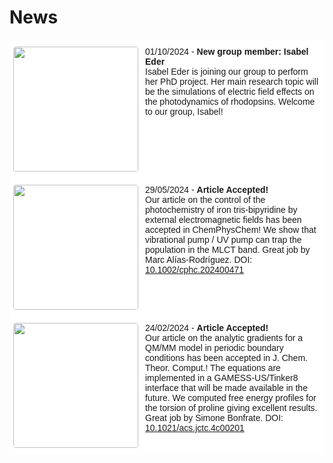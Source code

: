 

<html>
<style>
.page-header {
  color: #000;
  text-align: center;
  background-color: $header-bg-color;
  background-image: url("./images/header.png");
  background-repeat: no-repeat;
  background-size: cover;
  margin: 0 auto;

}
  .btn {
    color: #000;
    border-color: #000; 
    background-color: #fff;
  } 

  .btn:hover {
    color: #000;
    text-decoration: none;
    border-color: #000;
    background-color: #7c940ea1;
  }
    .tg  {border-collapse:collapse;border-spacing:0;}
.tg td{border-color:black;border-style:solid;border-width:1px;font-family:Arial, sans-serif;font-size:14px;
  overflow:hidden;padding:10px 5px;word-break:normal;}
.tg th{border-color:black;border-style:solid;border-width:1px;font-family:Arial, sans-serif;font-size:14px;
  font-weight:normal;overflow:hidden;padding:10px 5px;word-break:normal;}
.tg .tg-oe15{background-color:#ffffff;border-color:#ffffff;text-align:left;vertical-align:top}
</style>
<body>

<h1> News </h1>

<table class="tg">

<tr>
  <td class="tg-oe15" width="25%">
  <center>
  <image src="./images/isabel.jpg" position="center" style="border-radius: 4px; width: 200px"/>
  </center>
  </td>
  <td class="tg-oe15">
   01/10/2024 - <b>New group member: Isabel Eder</b> <br>
   Isabel Eder is joining our group to perform her PhD project. Her main research topic will be the simulations of electric field effects on the photodynamics of rhodopsins. Welcome to our group, Isabel!
  </td>
</tr>

<tr>
  <td class="tg-oe15" width="25%">
  <center>
  <a href="http://dx.doi.org/10.1002/cphc.202400471" target="_blank"><image src="./images/control.png" position="center" style="border-radius: 4px; width: 200px"/></a>
  </center>
  </td>
  <td class="tg-oe15">
   29/05/2024 - <b>Article Accepted!</b> <br>
 Our article on the control of the photochemistry of iron tris-bipyridine by external electromagnetic fields has been accepted in ChemPhysChem! We show that vibrational pump / UV pump can trap the population in the MLCT band. Great job by Marc Alías-Rodríguez. DOI: <a href="http://dx.doi.org/10.1002/cphc.202400471" target="_blank">10.1002/cphc.202400471</a>
  </td>
</tr>

<tr>
  <td class="tg-oe15" width="25%">
  <center>
  <a href="http://dx.doi.org/10.1021/acs.jctc.4c00201" target="_blank"><image src="./images/preprint240224.png" position="center" style="border-radius: 4px; width: 200px"/></a>
  </center>
  </td>
  <td class="tg-oe15">
   24/02/2024 - <b>Article Accepted!</b> <br>
 Our article on the analytic gradients for a QM/MM model in periodic boundary conditions has been accepted in J. Chem. Theor. Comput.! The equations are implemented in a GAMESS-US/Tinker8 interface that will be made available in the future. We computed free energy profiles for the torsion of proline giving excellent results. Great job by Simone Bonfrate. DOI: <a href="http://dx.doi.org/10.1021/acs.jctc.4c00201" target="_blank">10.1021/acs.jctc.4c00201</a>
  </td>
</tr>

<!-- <tr>
  <td class="tg-oe15" width="25%">
  <center>
  <image src="./images/dulce.jpeg" position="center" style="border-radius: 4px; width: 200px"/>
  </center>
  </td>
  <td class="tg-oe15">
   15/04/2024 - <b>New group member: Dulce Trejo</b> <br>
   Dulce Trejo is joining our group to perform a Master intership. Her main research topic will be the computation of free energies with MM and QM/MM methodologies. Welcome to our group, Dulce!
  </td>
</tr> -->
<!-- <tr>
  <td class="tg-oe15" width="25%">
  <center>
  <image src="./images/thomas.jpeg" position="center" style="border-radius: 4px; width: 200px"/>
  </center>
  </td>
  <td class="tg-oe15">
   04/03/2024 - <b>New group member: Thomas Fay</b> <br>
   Thomas Fay is joining our group as a post-doctoral researcher. His main research topic will be the development of new methodologies to describe enzymatic catalysis and photoactive proteins. Welcome to our group, Tom!
  </td>
</tr> -->
<!-- <tr>
  <td class="tg-oe15" width="25%">
  <center>
  <image src="./images/hiring.png" position="center" style="border-radius: 4px; width: 200px"/>
  </center>
  </td>
  <td class="tg-oe15">
   24/02/2024 - <b>We are hiring!</b> <br>
   New openings for PhD and post-doc positions are available in our group. Visit <a href="https://huixrotllant.github.io/openings.html" target="_blank">openings</a> for more information on the current oportunities in our group.
  </td>
</tr> --> 

<!-- <tr>
  <td class="tg-oe15" width="25%">
  <center>
  <a href="https://huixrotllant.github.io"><image src="./images/relooking.png" position="center" style="border-radius: 4px; width: 200px"/></a>
  </center>
  </td>
  <td class="tg-oe15">
   24/02/2024 - <b>New website</b> <br>
  We updated the website of the Huix-Rotllant Research group. The webpage is still under construction. Find the news of our group from now on in <a href="https://huixrotllant.github.io">https://huixrotllant.github.io</a>.
  </td>
</tr> -->
    
<!-- <tr>
  <td class="tg-oe15" width="25%">
  <center>
  <a href="http://dx.doi.org/10.26434/chemrxiv-2024-5tzsf" target="_blank"><image src="./images/preprint240224.png" position="center" style="border-radius: 4px; width: 200px"/></a>
  </center>
  </td>
  <td class="tg-oe15">
   24/02/2024 - <b>New preprint available</b> <br>
  We submitted a new manuscript in which we derived the analytic gradients for a QM/MM model in periodic boundary conditions. The equations are implemented in a GAMESS-US/Tinker8 interface that will be made available in the future. We computed free energy profiles for the torsion of proline giving excellent results. Great job by Simone Bonfrate. DOI: <a href="http://dx.doi.org/10.26434/chemrxiv-2024-5tzsf" target="_blank">10.26434/chemrxiv-2024-5tzsf</a>
  </td>
</tr> -->

<!-- <tr>
  <td class="tg-oe15" width="25%">
  <center>
  <image src="./images/woojin.jpeg" position="center" style="border-radius: 4px; width: 200px"/>
  </center>
  </td>
  <td class="tg-oe15">
   20/02/2024 - <b>New group member: Woojin Park</b> <br>
   Woojin Park is a PhD student from Kyungpook National University, working under the supervision of Prof. Cheol Ho Choi. He will stay for one year in our group thanks to a Korean National Research Foundation fellowship. His main interests are quantum dynamics and time-resolved spectroscopy of photoactive molecules in condensed phase. Welcome to our group Woojin!
  </td>
</tr> -->

<!-- <tr>
  <td class="tg-oe15" width="25%">
  <center>
  <a href="http://dx.doi.org/10.1038/s41586-024-07032-9" target="_blank"><image src="./images/nature.png" position="center" style="border-radius: 4px; width: 200px"/></a>
  </center>
  </td>
  <td class="tg-oe15">
   14/02/2024 - <b>New article published in Nature</b> <br>
   Time-resolved serial femtosecond X-ray crystallography confirms the carbon monoxide photolysis mechanism that we predicted in 2018 (see our <a href="http://dx.doi.org/10.1038/s41467-018-06615-1" target="_blank">Nat. Comm.</a>). The dissociation occurs in less than 100 fs and coherent motions of the CO and the protein cavity are observed. Excellent collaboration between many people lead by Ilme Schlichting. This study is now published in <b>Nature</b> 626, 905–911 (2024). DOI: <a href="http://dx.doi.org/10.1038/s41586-024-07032-9" target="_blank">10.1038/s41586-024-07032-9</a>
  </td>
</tr> -->
</table>
</body>
</html>

